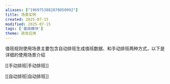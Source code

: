 ```yaml
---
aliases: ["1969753882878050992"]
title: 场景实例
created: 2025-07-15
modified: 2025-07-15
tags: ['基础模块']
theme: 政务应用
---
```


值班规则使用场景主要包含自动排班生成值班数据、和手动排班两种方式，以下是详细的使用场景介绍

[[手动排班|手动排班]]

[[自动排班|自动排班]]
